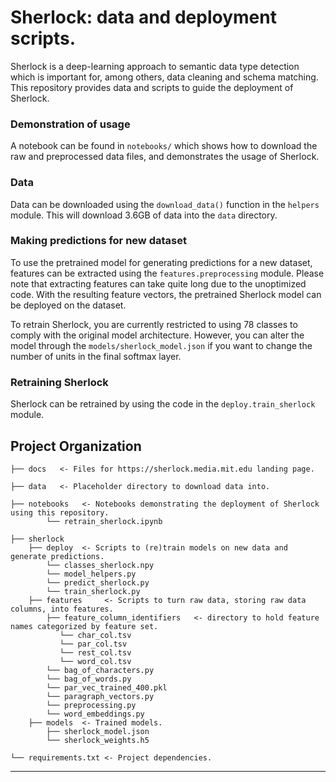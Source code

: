 # Sherlock: data and deployment scripts.

Sherlock is a deep-learning approach to semantic data type detection which is important for, among others, data cleaning and schema matching. This repository provides data and scripts to guide the deployment of Sherlock.


### Demonstration of usage
A notebook can be found in `notebooks/` which shows how to download the raw and preprocessed data files, and demonstrates the usage of Sherlock.


### Data
Data can be downloaded using the `download_data()` function in the `helpers` module.
This will download 3.6GB of data into the `data` directory.


### Making predictions for new dataset
To use the pretrained model for generating predictions for a new dataset, features can be extracted using the `features.preprocessing` module. Please note that extracting features can take quite long due to the unoptimized code.
With the resulting feature vectors, the pretrained Sherlock model can be deployed on the dataset.

To retrain Sherlock, you are currently restricted to using 78 classes to comply with the original model architecture.
However, you can alter the model through the `models/sherlock_model.json` if you want to change the number of units in the final softmax layer.


### Retraining Sherlock
Sherlock can be retrained by using the code in the `deploy.train_sherlock` module.



## Project Organization
     
    ├── docs   <- Files for https://sherlock.media.mit.edu landing page.
     
    ├── data   <- Placeholder directory to download data into.
     
    ├── notebooks   <- Notebooks demonstrating the deployment of Sherlock using this repository.
            └── retrain_sherlock.ipynb
     
    ├── sherlock                
        ├── deploy  <- Scripts to (re)train models on new data and generate predictions.
            └── classes_sherlock.npy
            └── model_helpers.py
            └── predict_sherlock.py
            └── train_sherlock.py
        ├── features     <- Scripts to turn raw data, storing raw data columns, into features.
            ├── feature_column_identifiers   <- directory to hold feature names categorized by feature set.
               └── char_col.tsv
               └── par_col.tsv
               └── rest_col.tsv
               └── word_col.tsv
            └── bag_of_characters.py
            └── bag_of_words.py
            └── par_vec_trained_400.pkl
            └── paragraph_vectors.py
            └── preprocessing.py
            └── word_embeddings.py
        ├── models  <- Trained models.
            ├── sherlock_model.json
            └── sherlock_weights.h5
    
    └── requirements.txt <- Project dependencies.

------------
